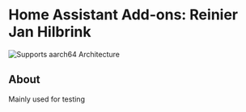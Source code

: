 # Home Assistant Add-ons: Reinier Jan Hilbrink


![Supports aarch64 Architecture][aarch64-shield]

## About

Mainly used for testing

[aarch64-shield]: https://img.shields.io/badge/aarch64-yes-green.svg


